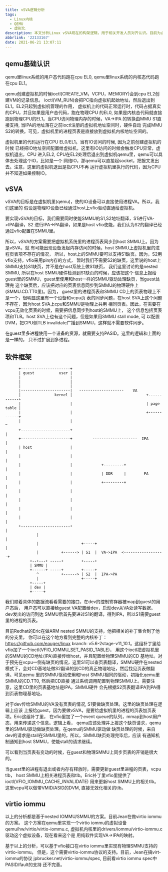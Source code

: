 ```yaml
---
title: vSVA逻辑分析
tags:
  - Linux内核
  - QEMU
  - 虚拟化
description: 本文分析Linux vSVA现在的构架逻辑，用于相关开发人员对齐认识。目前为止Linux vSVA的代码还在构架讨论和代码review阶段。
abbrlink: '22133167'
date: 2021-06-21 13:07:11
---
```


qemu基础认识
---------------

 qemu里linux系统的用户态代码跑在cpu EL0, qemu里linux系统的内核态代码跑在cpu EL1。

 qemu创建虚拟机的时候ioctl(CREATE_VM，VCPU，MEMORY)会到cpu EL2创建VM的记录信息。
 ioctl(VM_RUN)会把PC指向虚拟机起始地址，然后退出到EL1。EL2只起到虚拟机管理的作用，
 虚拟机上的代码正常运行时，代码占据真实的CPU，并且如果是用户态代码，跑在物理CPU
 的EL0, 如果是内核态代码就直接跑到物理CPU的EL1。当CPU访问物理内存的时候，VA->IPA
 的转换由MMU S1直接支持, 当IPA的地址落在之前ioctl注册的虚拟机地址空间时，硬件自动
 完成MMU S2的转换。可见，虚拟机里的进程页表是直接放到虚拟机内核地址空间的。

 虚拟机里的代码运行在CPU EL0/EL1。当有IO访问的时候, 因为之前创建虚拟机的时候
 已经把IO地址空间配置给虚拟机，这里有IO访问的时候会触发CPU异常，虚拟机退出，CPU
 进入EL2, CPU在EL2处理后退出到虚拟机qemu里，qemu可以具体去处理这个IO，比如是一个
 网络IO，那qemu可以直接起socket，把报文发出去。注意，这里的虚拟机退出是指CPU不再
 运行虚拟机里执行的代码，因为CPU并不知道如果控制IO。

vSVA
-------

 vSVA的目标是在虚拟机里(qemu)，使的IO设备可以直接使用进程VA。所以，我们这里的
 假设是物理IO设备已经通过host上vfio驱动直通给虚拟机。

 要实现vSVA的目标，我们需要同时使能SMMU的S1,S2地址翻译，S1进行VA->IPA翻译，S2
 进行IPA->PA翻译，如果是host vfio使能，我们认为S2的翻译已经通过vfio配置在SMMU里。

 所以，vSVA的方案需要把虚拟机系统里的进程页表同步到host SMMU上。因为是vSVA，就
 有可能出现设备发起内存访问的时候，host SMMU上虚拟机里的进程页表项不存在的情况，
 所以，host上的SMMU要可以支持S1缺页。因为，S2用vfio支持，vfio采用pin内存的方式，
 暂时我们不需要S2的缺页。这里说的host上SMMU支持S1缺页，并不是在host系统上做S1缺页，
 我们这里讨论的是nested SMMU, 所以在host SMMU硬件检测到S1缺页的时候，应该把这个
 信息上报给guest里的SMMU，guest里使用和host一样的SMMU驱动处理缺页，当guest处理完
 这个缺页后，应该把对应的页表信息同步到SMMU的物理硬件上(SMMU.CD.TT0里)。因为，
 guest里的进程页表和SMMU CD上的页表物理上不是一个，很明显这里有一个设备和vcpu页
 表的同步问题，在host SVA上这个问题不存在，因为host SVA上cpu和SMMU是物理上共用
 相同页表。因此，在需要在vcpu无效化页表的时候，需要把信息同步到host的SMMU上，
 这个信息包括页表项和TLB。host SVA上也有这个问题，但是如果用SMMU stall mode, 可
 以配置DVM，把CPU侧TLB invalidate广播到SMMU，这样就不需要软件同步。

 在guest里多进程使用一个设备的资源，就需要支持PASID。这里的逻辑和上面的是一样的，
 只不过扩展到多进程。

软件框架
-----------
```
      +----------------------+
      | guest           user |
      |                      |
      |                      |
      |                      |
      |----------------------|   --------------------    VA
      |               kernel |                                 +------------+
      |                      |                                 | page table |
      |                      |                                 +------------+
      |                      |                                         ^
      +----------------------+                                         |
      +----------------------+         --------------------  IPA       |
      | host                 |                                         |
      |                      |                                         |
      |                      |             +---------+                 |
      |                      |             | DDR     |        PA       |
      |                      |             +---------+                 |
      |                      |                                         |
      |                      |                                         |
      |                      |                                         |
      |                      |                                         |
      +----------------------+                                         |
              |                                                        |
              |                   +-----+                              |
              |          +------> | S1  |  VA->IPA  <------------------+
           +--+---+ -----+        +-----+                  
           | SMMU |
           +------+ -----+        +-----+
              ^          +------> | S2  |  IPA->PA
              |                   +-----+
           +-----+
           | dev |
           +-----+
```
 我们顺着具体的数据流看看需要的接口，在dev的控制寄存器被map到guest的用户态后，
 用户态可以直接给guest VA配置给dev，启动dev从VA处读写数据。dev发出的访问到达
 SMMU后首先要进过S1的翻译，得到IPA，所以S1需要guest里的进程的页表。

 目前Redhat的Eric在做ARM nested SMMU的支持，他把相关的补丁集合到了他的分支里，
 你可以在这个地方看到完整的内核补丁：https://github.com/eauger/linux branch:
 v5.6-2stage-v11_10.1。这组补丁里给vfio加了一个ioctl(VFIO_IOMMU_SET_PASID_TABLE)，
 用这个ioctl把虚拟机里的SMMU的CD地址(IPA)直接传给host，并且配置给物理SMMU的CD
 基地址。对于预先在vcpu一侧有缺页的情况，这里S1可以查页表翻译，SMMU硬件在nested
 模式下，会对CD基地址做S2翻译的到CD的真正物理地址，然后找见页表做翻译。可见qemu
 里的SMMU驱动使用和host SMMU相同的驱动，初始化qemu里SMMU的CD.TT0, 然后把CD直接
 通过系统调用配置到物理SMMU上。需要注意，这里CD里的页表基地址是IPA，SMMU硬件
 会先根据S2页表翻译IPA到PA得到页表物理基地址。

 对于dev传给SMMU的VA没有页表的情况, S1要做缺页处理。这里的缺页处理在逻辑上应该
 上报给guest，因为要做vSVA，是要给虚拟机里的进程的页表加页表项。Eric这组补丁里，
 在vfio里加了一个event queue的队列，mmap到host用户态，用来传递这个信息。逻辑上看，
 qemu应该处理并上报这个缺页请求，qemu里的SMMU驱动做缺页处理。在qemu的SMMU驱动做
 缺页处理的时候，来自dev的请求是stall在SMMU里的，所以，SMMU缺页处理完毕后，应该
 有通知机制通知到host SMMU，使能stall的请求继续。

 可以看到当页表有变动的时候，在guest和物理SMMU上同步页表的开销是很大的。

 当guest里的进程有退出或者内存有释放时，需要更新guest里进程的页表，vcpu tlb，
 host SMMU上相关进程页表和tlb。Eric补丁里vfio里提供了ioctl(VFIO_IOMMU_CACHE_INVALIDATE)
 用来更新host SMMU上的相关tlb。这里vcpu可以做带VMID/ASID的DVM, 直接无效化相关的tlb。
 
virtio iommu
---------------

 以上的分析都是基于nested IOMMU/SMMU的方案。目前Jean在做virtio iommu的方案。
 这个方案在qemu里实现一个virtio iommu的虚拟设备qemu/hw/virtio/virtio-iommu.c,
 虚拟机内核里的drivers/iommu/virtio-iommu.c驱动这个虚拟设备，现在看来这个是
 用纯软件实现VA->IPA的映射。

 基于以上的分析，可以基于vfio接口在virtio iommu里实现有物理SMMU支持的virtio-iommu。
 但是，这个需要virtio-iommu协议的支持。目前，Jean在搞virt-iommu的协议
 jpbrucker.net/virtio-iommu/spec, 目前看virtio iommu spec中PASID/fault的支持
 还不完善。
